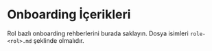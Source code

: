 # Onboarding İçerikleri

Rol bazlı onboarding rehberlerini burada saklayın. Dosya isimleri `role-<rol>.md` şeklinde olmalıdır.
